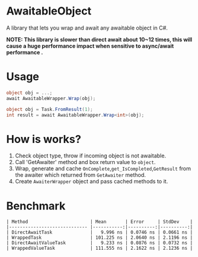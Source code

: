 # AwaitableObject
A library that lets you wrap and await any awaitable object in C#.

**NOTE: This library is slower than direct await about 10~12 times, this will cause a huge performance impact when sensitive to async/await performance .**

# Usage

```csharp
object obj = ...;
await AwaitableWrapper.Wrap(obj);

object obj = Task.FromResult(1);
int result = await AwaitableWrapper.Wrap<int>(obj);
```

# How is works?

1. Check object type, throw if incoming object is not awaitable.
2. Call 'GetAwaiter' method and box return value to `object`.
3. Wrap, generate and cache `OnComplete`,`get_IsCompleted`,`GetResult` from the awaiter which returned from `GetAwaiter` method.
4. Create `AwaiterWrapper` object and pass cached methods to it.

# Benchmark
```
| Method                       | Mean       | Error     | StdDev    |
|----------------------------- |-----------:|----------:|----------:|
| DirectAwaitTask              |   9.996 ns | 0.0746 ns | 0.0661 ns |
| WrappedTask                  | 101.225 ns | 2.0640 ns | 2.1196 ns |
| DirectAwaitValueTask         |   9.233 ns | 0.0876 ns | 0.0732 ns |
| WrappedValueTask             | 111.555 ns | 2.1622 ns | 2.1236 ns |
```
